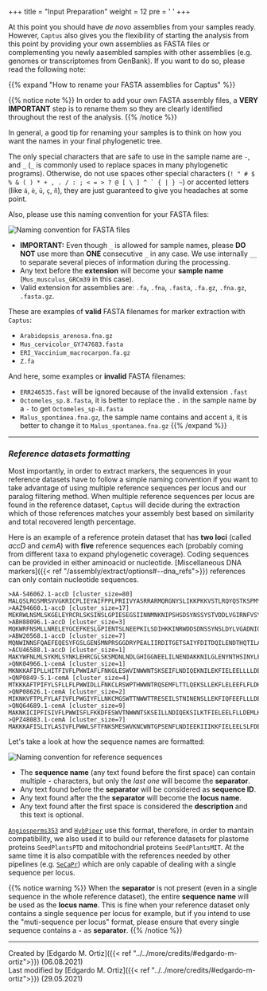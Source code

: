 +++
title = "Input Preparation"
weight = 12
pre = '<i class="fas fa-clipboard-check"></i> '
+++

At this point you should have *de novo* assemblies from your samples ready. However, `Captus` also gives you the flexibility of starting the analysis from this point by providing your own assemblies as FASTA files or complementing you newly aasembled samples with other assemblies (e.g. genomes or transcriptomes from GenBank). If you want to do so, please read the following note:

{{% expand "How to rename your FASTA assemblies for Captus" %}}

{{% notice note %}}
In order to add your own FASTA assembly files, a <i class="fas fa-exclamation-triangle"></i> **VERY IMPORTANT** step is to rename them so they are clearly identified throughout the rest of the analysis.
{{% /notice %}}

In general, a good tip for renaming your samples is to think on how you want the names in your final phylogenetic tree.

The only special characters that are safe to use in the sample name are `-`, and `_` (`_` is commonly used to replace spaces in many phylogenetic programs). Otherwise, do not use spaces other special characters (``! " # $ % & ( ) * + , . / : ; < = > ? @ [ \ ] ^ ` { | } ~``) or accented letters (like `á`, `è`, `ü`, `ç`, `ñ`), they are just guaranteed to give you headaches at some point.

Also, please use this naming convention for your FASTA files:

![Naming convention for FASTA files](/captus.docs/images/fasta.png?width=600)

- **IMPORTANT:** Even though `_` is allowed for sample names, please **DO NOT** use more than **ONE** consecutive `_` in any case. We use internally `__` to separate several pieces of information during the processing.
- Any text before the **extension** will become your **sample name** (`Mus_musculus_GRCm39` in this case).
- Valid extension for assemblies are: `.fa`, `.fna`, `.fasta`, `.fa.gz`, `.fna.gz`, `.fasta.gz`.

These are examples of **valid** FASTA filenames for marker extraction with `Captus`:

- `Arabidopsis_arenosa.fna.gz`
- `Mus_cervicolor_GY747683.fasta`
- `ERI_Vaccinium_macrocarpon.fa.gz`
- `Z.fa`

And here, some examples or **invalid** FASTA filenames:

- `ERR246535.fast` will be ignored because of the invalid extension `.fast`
- `Octomeles_sp.8.fasta`, it is better to replace the `.` in the sample name by a `-` to get `Octomeles_sp-8.fasta`
- `Malus_spontánea.fna.gz`, the sample name contains and accent `á`, it is better to change it to `Malus_spontanea.fna.gz`
{{% /expand %}}
___
### *Reference datasets formatting*

Most importantly, in order to extract markers, the sequences in your reference datasets have to follow a simple naming convention if you want to take advantage of using multiple reference sequences per locus and our paralog filtering method. When multiple reference sequences per locus are found in the reference dataset, `Captus` will decide during the extraction which of those references matches your assembly best based on similarity and total recovered length percentage.

Here is an example of a reference protein dataset that has **two loci** (called *accD* and *cemA*) with **five** reference sequences each (probably coming from different taxa to expand phylogenetic coverage). Coding sequences can be provided in either aminoacid or nucleotide. [Miscellaneous DNA markers]({{< ref "/assembly/extract/options#--dna_refs">}}) references can only contain nucleotide sequences.

```text
>AA-S46062.1-accD [cluster_size=80]
MALQSLRGSMRSVVGKRICPLIEYAIFPPLPRIIVYASRRARMQRGNYSLIKKPKKVSTLRQYQSTKSPMYQSLQRICGVREWLNKYCMWKEVDEKDFG*
>AAZ94660.1-accD [cluster_size=17]
MEKRWLNSMLSKGELEYRCRLSKSINSLGPIESEGSIINNMNKNIPSHSDSYNSSYSTVDDLVGIRNFVSYDTFLVRDSNSSSYSIYLDIENQIFEIDN*
>ABH88096.1-accD [cluster_size=3]
MQKWRFNSMLLNRELEYGCEFKESLGPIENTSLNEEPKILSDIHKKINRWDDSDNSSYNSLDYLVGADNIQDFLSDKTFLVRDNKRNSYSIYLDIEKKT*
>ABW20568.1-accD [cluster_size=7]
MQNWINNSFQAEFEQESYFGSLGENSMNPRSGGDRYPEALIIRDITGETSAIYFDITDQILENDTHQTILASPIENDLWAEKDISIDIYRYINELIFYD*
>ACU46588.1-accD [cluster_size=1]
MAKYWFNLMLSYKMLSYNKLEHRCGLSKSMDNLNDLGHIGGNEELILNENDAKKNILGLENYNTHSINYLFDSRNIYNLIYNETFLVRNSNGYHYFVYF*
>QNK04966.1-cemA [cluster_size=1]
MKNKKAFIPLLHITFIVFLPWWIAFLFNKGLESWVINWWNTSKSEIFLNDIQEKNILEKFIELEELLLLDEMIKEYPET*
>QNP0849-5.1-cemA [cluster_size=4]
MTKKKAFTPIFYLSFLLFLPWWIDLLFNKCLRSWPTHWWNTRQSEMFLTTLQEKSLLEKFLELEEFLFLDKIIKKEFET*
>QNP08626.1-cemA [cluster_size=2]
MIKNKVFTPLFYLAFIVFLPWGIYFLLNKCMGSWTTNWWTTRESEILSTNINENSLLEKFIQFEEFLLLDEIIKKDTET*
>QNQ64689.1-cemA [cluster_size=9]
MAKNKICIPFISIVFLPWWISFLFKKDFESWVTNWWNTSKSEILLNDIQEKSILKTFIELEELFLLDEMLKEYPETRLQ*
>QPZ48083.1-cemA [cluster_size=7]
MAKKKAFISLIYLASIVFLPWWLSFTFNKSMESWVKNCWNTGPSENFLNDIEEKIIIKKFIELEELSLFDEILKDYTQD*
```

Let's take a look at how the sequence names are formatted:

![Naming convention for reference sequences](/captus.docs/images/multi_seq_per_locus.png?width=600)

- The **sequence name** (any text found before the first space) can contain multiple **`-`** characters, but only the *last one* will become the **separator**.
- Any text found before the **separator** will be considered as **sequence ID**.
- Any text found after the the **separator** will become the **locus name**.
- Any text found after the first space is considered the **description** and this text is optional.

[`Angiosperms353`](https://github.com/mossmatters/Angiosperms353) and [`HybPiper`](https://github.com/mossmatters/HybPiper) use this format, therefore, in order to mantain compatibility, we also used it to build our reference datasets for plastome proteins `SeedPlantsPTD` and mitochondrial proteins `SeedPlantsMIT`. At the same time it is also compatible with the references needed by other pipelines (e.g. [`SeCaPr`](https://htmlpreview.github.io/?https://raw.githubusercontent.com/AntonelliLab/seqcap_processor/master/docs/documentation/subdocs/extract_contigs.html#Extracting-target-contigs)) which are only capable of dealing with a single sequence per locus.

{{% notice warning %}}
When the **separator** is not present (even in a single sequence in the whole reference dataset), the entire **sequence name** will be used as the **locus name**. This is fine when your reference dataset only contains a single sequence per locus for example, but if you intend to use the "muti-sequence per locus" format, please ensure that every single sequence contains a **`-`** as **separator**.
{{% /notice %}}

___
Created by [Edgardo M. Ortiz]({{< ref "../../more/credits/#edgardo-m-ortiz">}}) (06.08.2021)  
Last modified by [Edgardo M. Ortiz]({{< ref "../../more/credits/#edgardo-m-ortiz">}}) (29.05.2021)